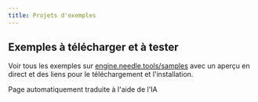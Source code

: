 ```yaml
---
title: Projets d'exemples
---
```


<sample src="https://engine.needle.tools/samples-uploads/physics-cannon/" />

## Exemples à télécharger et à tester
Voir tous les exemples sur [engine.needle.tools/samples](https://engine.needle.tools/samples) avec un aperçu en direct et des liens pour le téléchargement et l'installation.
  
<!-- - [Brune Simons 20k](https://engine.needle.tools/samples/buno-simon-20k)  
  *Physics*
- [Stencil Portals](https://engine.needle.tools/samples/stencil-portals)  
  *URP RenderObject stencil to threejs*
- [Custom Shaders](https://engine.needle.tools/samples/custom-shaders)  
  *Unity ShaderGraph to threejs*
- [Sandbox](https://needle-tiny-starter.glitch.me/)  
  *Multi-user sandbox builder*
- [VideoPlayer](https://needle-videoplayer-sample.glitch.me/)  
  *Minimal Unity VideoPlayer sample*  
- [UI Button](https://engine.needle.tools/samples/ui-button)   
  *Minimal UI button event sample*
- [Spatial Trigger](https://needle-spatial-trigger-sample.glitch.me/)  
  *Define areas in your world and hookup events from Unity*
- and [more](https://engine.needle.tools/samples/)

---

<sample src="https://engine.needle.tools/samples/particles/" />

<video-embed src="https://user-images.githubusercontent.com/5083203/189970610-9f913d5e-4f77-4a64-bc15-beb8220e82cf.mp4" />
 
<video-embed src="https://user-images.githubusercontent.com/5083203/189973474-2d907e1c-fae3-439f-a349-5fe2c9b25b15.mp4" />
 
<video-embed src="https://user-images.githubusercontent.com/5083203/190458268-c66bad1e-fd68-4171-85b0-2ce001591650.mp4" />

<sample src="https://engine.needle.tools/samples/stencil-portals/" />

<sample src="https://engine.needle.tools/samples/iframe-content/" /> -->


<!-- <actiongroup>
<action href="https://github.com/needle-tools/needle-engine-samples">Get the samples on github</action>
</actiongroup> -->


Page automatiquement traduite à l'aide de l'IA